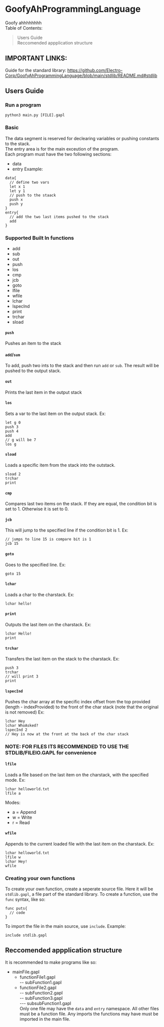 # GoofyAhProgrammingLanguage
Goofy ahhhhhhhh <br>
Table of Contents:
> Users Guide <br>
> Reccomended appplication structure  
## IMPORTANT LINKS:
Guide for the standard library: https://github.com/Electro-Corp/GoofyAhProgrammingLanguage/blob/main/stdlib/README.md#stdlib
## Users Guide
### Run a program
`python3 main.py [FILE].gapl` 
### Basic
The data segment is reserved for declearing variables or pushing constants to the stack. <br>
The entry area is for the main exceution of the program. <br>
Each program must have the two following sections: 
* data
* entry 
Example: <br>
```
data{
  // define two vars
  let x 1
  let y 1
  // push to the staack
  push x
  push y
}
entry{
  // add the two last items pushed to the stack
  add
}
```
### Supported Built In functions
* add
* sub
* out
* push 
* los
* cmp
* jcb
* goto 
* lfile
* wfile
* lchar
* lspecInd
* print
* trchar
* sload
#### `push`
Pushes an item to the stack
#### `add`/`sum`
To add, push two ints to the stack and then run `add` or `sub`. The result will be pushed to the output stack.
#### `out`
Prints the last item in the output stack
#### `los`
Sets a var to the last item on the output stack. Ex:
```
let g 0
push 3
push 4
add
// g will be 7
los g
```
#### `sload`
Loads a specific item from the stack into the outstack.
```
sload 2
trchar
print
```
#### `cmp`
Compares last two items on the stack. If they are equal, the condition bit is set to 1. Otherwise it is set to 0.
#### `jcb`
This will jump to the specified line if the condition bit is 1. Ex:
```
// jumps to line 15 is compare bit is 1
jcb 15
```
#### `goto`
Goes to the specified line. Ex:
```
goto 15
```
#### `lchar`
Loads a char to the charstack. Ex:
```
lchar hello!
```
#### `print`
Outputs the last item on the charstack. Ex:
```
lchar Hello!
print
```
#### `trchar`
Transfers the last item on the stack to the charstack. Ex:
```
push 3
trchar
// will print 3
print
```
#### `lspecInd`
Pushes the char array at the specific index offset from the top provided (length - indexProvided) to the front of the char stack (note that the original is not removed) Ex:
```
lchar Hey
lchar WhoAsked?
lspecInd 2 
// Hey is now at the front at the back of the char stack
```
### NOTE: FOR FILES ITS RECOMMENDED TO USE THE STDLIB/FILEIO.GAPL for convenience
#### `lfile`
Loads a file based on the last item on the charstack, with the specified mode. Ex:
```
lchar helloworld.txt
lfile a
```
Modes:
* a = Append
* w = Write
* r = Read
#### `wfile`
Appends to the current loaded file with the last item on the charstack. Ex:
```
lchar helloworld.txt
lfile w
lchar Hey!
wfile
```

### Creating your own functions
To create your own function, create a seperate source file. Here it will be `stdlib.gapl`, a file part of the standard library.
To create a function, use the `func` syntax, like so: <br>
```
func puts{
  // code
}
```
To import the file in the main source, use `include`. Example:
```
include stdlib.gapl
```
## Reccomended appplication structure 
It is recommended to make programs like so: <br>
* mainFile.gapl <br>
   - functionFile1.gapl <br>
      -- subFunction1.gapl <br>
   - functionFile2.gapl <br>
      -- subFunction2.gapl <br>
      -- subFunction3.gapl <br>
          --- subsubFunction1.gapl <br>
Only one file may have the `data` and `entry` namespace. All other files must be a function file. Any imports the functions may have must be imported in the main file.
